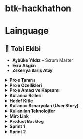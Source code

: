 # btk-hackhathon

# Lainguage

## 👥 Tobi Ekibi
- **Aybüke Yıldız** – Scrum Master  
- **Esra Akgün**  
- **Zekeriya Barış Atay**  


<details>
<summary> <strong>Proje Tanımı</strong></summary>

Lainguage, bireylerin İngilizce dil becerilerini geliştirmelerini destekleyen, etkileşimli ve yapay zekâ destekli bir dil öğrenme platformudur. Uygulama, kullanıcıların kişiselleştirilmiş kelime listeleri oluşturmasına, seviye bazlı içeriklerle öğrenmesine ve yapay zekâ öğretmeni ile birebir konuşma pratiği yapmasına olanak tanır. Platformun temel hedefi; kullanıcıya aktif, katılımcı ve kendi hızına uygun bir dil öğrenme deneyimi sunmaktır.

Lainguage, geleneksel öğrenme araçlarının ötesine geçerek öğreneni merkeze alan bir yapı sunar. Hem başlangıç düzeyinde olanlar hem de ileri seviyede kendini geliştirmek isteyen kullanıcılar için çeşitli araçlar barındırır. Uygulamada bulunan modüller, CEFR (Avrupa Dilleri Ortak Çerçeve Programı) standartlarına göre yapılandırılmıştır.

Kullanıcılar:

Hazır tematik kelime listelerinden faydalanabilir ya da kendi koleksiyonlarını oluşturabilir,

Seçtikleri seviyeye göre (A1-C2) dil bilgisi, kelime ve konuşma içeriklerine ulaşabilir,

AI destekli "Teacher" modülü sayesinde seçtikleri konuda İngilizce-Türkçe konuşma pratiği yapabilir,

Paragraf veya karşılıklı konuşma metinleri üreten "Generator" modülüyle içerik oluşturabilir,

"Quiz" modülü ile öğrendiklerini test edebilir ve gelişimini takip edebilir.

Platform, öğrenme sürecini hem eğlenceli hem de verimli hale getirirken; kullanıcıya özgü içerik sunumu, çeviri destekleri, seviye takibi ve yapay zekâ ile etkileşim gibi özellikleriyle dijital dil eğitimi alanında bütüncül bir çözüm sunar.

</details>

<details>
<summary> <strong>Proje Özellikleri</strong></summary>

- Koleksiyon Sistemi: Kullanıcılar kendi kelime listelerini oluşturabilir veya hazır tematik listeleri koleksiyonlarına ekleyebilir.
- Teacher Modülü: Giriş, orta ve ileri seviyelerde çeşitli konularda öğretici içerikler sunar. Kullanıcı, AI öğretmenle birebir pratik yapabilir.  
- İçerik Üretici: Seçilen liste ve seviyeye göre AI destekli paragraf veya karşılıklı konuşma metinleri üretir.  
- Quiz Modülü: Kelime tekrarı ve boşluk doldurma türlerinde quizler sunar, sonuçları gösterir ve doğru-yanlış analizleri yapar.  
- İki Dilli Destek: İngilizce ve Türkçe çeviri destekleriyle öğrenmeyi kolaylaştırır.  
- Türkçe-İngilizce çeviri destekli öğrenim  
- Seviye Bazlı Akış: CEFR seviyelerine göre içerik üretimi ve alıştırmalar sağlanır (A1 - C2).

</details>

<details>
<summary> <strong>Proje Amacı ve Kapsamı</strong></summary>

Bu projenin temel amacı, bireylerin İngilizce dil becerilerini kendi öğrenme hızlarına göre geliştirebilecekleri, etkileşimli ve yapay zekâ destekli bir dijital öğrenme platformu sunmaktır. Sistem, kullanıcı merkezli bir yaklaşımla hem bireysel öğrenme deneyimini özelleştirir hem de farklı seviyelere ve ihtiyaçlara uygun içerik üretimi sağlar.

Proje kapsamı şu bileşenleri içerir:

- Kelime Öğrenimi: Kullanıcılar hazır tematik listelerden veya kendi oluşturdukları listelerden faydalanarak hedef kelime gruplarını öğrenebilir.

- Dil Bilgisi (Grammar) Pratiği: Gramer yapıları, zamanlar, bağlaçlar ve soru kalıpları gibi temel dil bilgisi öğeleri, öğretici modüllerle desteklenir.

- Konuşma Geliştirme: AI öğretmen ile yapılan çift yönlü diyaloglar, sesli ve yazılı pratik imkânı sunarak konuşma becerilerinin gelişimini destekler.

- Okuma ve Anlama (Reading & Comprehension): Kullanıcının seviyesine uygun otomatik paragraf ve diyalog üretimi yapılır; Türkçe-İngilizce çeviriler ile anlam derinleştirilir.

- Sınav Hazırlığı: CEFR uyumlu quiz modülü sayesinde kullanıcılar kelime tekrarı ve boşluk doldurma testleri ile hazırlık yapabilir.

- İçerik Üretimi: Yapay zekâ destekli sistem, kullanıcının seviyesine ve seçtiği konuya uygun özgün paragraflar ve konuşma metinleri üretir.

- Kişiselleştirme: Kullanıcılar kendi koleksiyonlarını oluşturabilir, seviyelerini belirleyebilir ve çalışma tarzlarını bu doğrultuda şekillendirebilir.

- Görsel ve Tematik Uyum: Renkli, sade ve kullanıcı dostu arayüz ile görsel destekli öğrenme deneyimi sağlanır.

- Çeviri ve Anlamlandırma: İki dilli (TR-EN) çeviri desteğiyle kullanıcı, metinleri hem anlamlandırır hem de anadil karşılıklarını öğrenir.

</details>

<details>
<summary> <strong>Kullanıcı Rolleri</strong></summary>

| Rol               | Açıklama                                                                 |
|--------------------|--------------------------------------------------------------------------|
| **Öğrenci**         | Sisteme giriş yaparak kelime koleksiyonu oluşturur, içeriklerle çalışır, quiz çözer ve AI öğretmenle pratik yapar. |
| **AI Öğretmen**     | Kullanıcının seçtiği konuya ve seviyeye göre İngilizce pratik yaptırır, açıklamalar sunar ve yönlendirici cevaplar üretir. |
| **Sistem Yöneticisi** | Kullanıcı ve içerik yönetimini sağlar, genel sistem kontrolünü ve performans takibini yürütür. |
| **Geliştirici**      | Yazılım altyapısını geliştirir, yapay zekâ ve veri akış entegrasyonlarını uygular. |

</details>

<details>
<summary> <strong>Hedef Kitle</strong></summary>

| **Kitle** | **Açıklama** |
|-----------|--------------|
| **İngilizce Öğrenmeye Yeni Başlayanlar** | Temel kelime bilgisi, telaffuz ve günlük ifadelerle sıfırdan öğrenme sürecine başlayan bireyler. |
| **Orta ve İleri Seviye Öğrenciler** | Seviye bazlı içeriklerle dil bilgisini derinleştirmek ve konuşma pratiği yapmak isteyen kullanıcılar. |
| **Dil Sınavlarına Hazırlananlar** | CEFR (A1-C2) seviyelerine uygun quiz ve içeriklerle sınav pratiği yapmak isteyen öğrenciler. |
| **Öğretmenler ve Eğitmenler** | Hazır listeler ve AI destekli araçlarla sınıf içi veya bireysel eğitim sürecine dijital destek arayan öğretmenler. |
| **Kendi Kendine Öğrenen Bireyler** | Günlük kelime tekrarı, içerik üretimi ve konuşma pratiğiyle bireysel olarak dil öğrenmeyi tercih eden kişiler. |
| **Ebeveynler / Genç Öğrenciler** | Öğrenme sürecine çocuklarını dahil etmek isteyen ebeveynler veya basit arayüz ile öğrenmeye uygun genç kullanıcılar. |

</details>

<details>
<summary> <strong>Kullanıcı Senaryoları (User Story)</strong></summary>

####  **Öğrenci (Primary User)**

- Kendi seviyeme uygun içerik ve kelimelerle çalışmak istiyorum ki daha verimli öğrenebileyim.  
- AI öğretmen ile konuşma pratiği yapmak istiyorum ki öğrendiğim kelimeleri doğru kullanmayı öğrenebileyim.  
- Kendi kelime listelerimi oluşturmak ve bu listelerle quiz çözmek istiyorum ki kelimeleri tekrar ederek pekiştirebileyim.  
- Sistem bana anlamadığım yerlerde Türkçe açıklama sunabilsin istiyorum ki öğrenme sürecim aksamadan devam etsin.  
- İçeriklerin zorluk seviyesini kendim seçebilmek istiyorum ki gelişimimi kontrol edebileyim.  

####  **Öğretmen / Eğitmen**

- Hazır kelime listelerini öğrencilerime gösterebilmek istiyorum ki onların evde de tekrar yapmalarını sağlayabileyim.  
- AI destekli içeriklerle ders planı hazırlamak istiyorum ki öğrencilerime kişiselleştirilmiş alıştırmalar sunabileyim.  

####  **Ebeveyn (Opsiyonel Kullanıcı Rolü)**

- Çocuğumun öğrenme sürecini görmek istiyorum ki hangi konuda zorlandığını fark edebileyim.  
- Çocuğuma uygun içerikleri filtreleyebilmek istiyorum ki yaşına ve seviyesine uygun çalışsın.  

#### 🛠 **Sistem Yöneticisi / Geliştirici**

- Platformdaki kullanıcıları ve içerikleri yönetebilmek istiyorum ki sistemin güvenliğini ve sürekliliğini sağlayabileyim.  
- Yeni modüller ekleyip güncelleyebilmek istiyorum ki kullanıcı deneyimini sürekli iyileştirebileyim.  

</details>


<details>
<summary> <strong>Kullanılan Teknolojiler</strong></summary>

| **Teknoloji / Araç** | **Açıklama** |
|----------------------|--------------|
| **HTML / CSS / JavaScript** | Platformun kullanıcı arayüzü bu dillerle geliştirildi. Modern, sade ve mobil uyumlu tasarım sağlandı. |
| **Tailwind CSS** | UI bileşenlerinde hızlı ve tutarlı stil uygulamaları için kullanıldı. |
| **Gemini API** | AI destekli öğretmen (chatbot) ve içerik üretim modüllerinde doğal dil işleme desteği sağlamak için kullanıldı. |
| **LLM Agent Mantığı** | Kullanıcı ile etkileşime giren özel görevli yapay zekâ ajanları (örn. öğretmen agent, paragraf agent) oluşturuldu. |
| **Flask (Python)** | Backend işlemleri (API, kullanıcı işlemleri, içerik servisleri) için mikro web çatısı olarak kullanıldı. |
| **Hash Tabanlı Şifreleme** | Kullanıcı bilgilerini güvenli şekilde saklamak amacıyla `password hashing` (örn. `werkzeug.security`, `bcrypt`) gibi algoritmalarla şifreleme sağlandı. |
| **JSON** | Kullanıcı koleksiyonlarının ve hazır listelerin saklanması ve yönetimi için veri formatı olarak kullanıldı. |
| **Git & GitHub** | Sürüm kontrolü ve takım içi işbirliği için kullanıldı. Proje yönetimi ve kod depolama GitHub üzerinden yürütüldü. |
| **Miro** | Sprint yönetimi, kullanıcı akışı ve görev dağılımları için dijital kanban panosu olarak kullanıldı. |
| **Markdown (.md)** | Proje dokümantasyonu ve `README.md` içerikleri için kullanıldı. |
| **CEFR Seviyeleri (A1–C2)** | Dil öğreniminde Avrupa Ortak Dil Çerçevesi seviyelerine uygun içerik üretimi sağlandı. |

</details>


<details>
<summary> <strong>Miro Link</strong></summary>

 [ https://miro.com/app/board/uXjVJZFdoaY=/?share_link_id=237268478030 ]<!-- Gerçek link varsa buraya koy -->

</details>
<details>
<summary> <strong>Product Backlog</strong></summary>

Lainguage, kullanıcıların seviye bazlı, kişiselleştirilmiş ve AI destekli İngilizce eğitimi alabilecekleri bir platformdur. Bu Product Backlog; projenin temel yapı taşlarını, kullanıcı ihtiyaçlarını ve geliştirilecek modülleri Scrum metodolojisine uygun biçimde listelemektedir.

####  Product Backlog Tablosu

| **ID**   | **İş Kalemi**                                           | **Öncelik** | **Açıklama** |
|----------|----------------------------------------------------------|-------------|--------------|
| PB-01    | Proje fikrinin netleştirilmesi                           | Yüksek      | AI destekli İngilizce öğrenme platformu olarak "Lainguage" projesi tanımlandı. |
| PB-02    | Scrum rolleri atanması                                   | Yüksek      | Scrum Master, Product Owner ve takım üyeleri görev dağılımı yaptı. |
| PB-03    | Miro üzerinden Sprint planlaması yapılması               | Yüksek      | Görevler sprint backlog'a aktarıldı ve takvim belirlendi. |
| PB-04    | Product Backlog’un hazırlanması                          | Yüksek      | Tüm iş kalemleri sıralı ve öncelikli şekilde tanımlandı. |
| PB-05    | Kullanıcı rollerinin belirlenmesi                        | Yüksek      | Öğrenci, AI öğretmen, sistem yöneticisi gibi roller netleştirildi. |
| PB-06    | Kullanıcı senaryolarının (User Story) yazılması          | Yüksek      | Her rol için kullanım senaryoları ve ihtiyaçları oluşturuldu. |
| PB-07    | Kullanılacak teknolojilerin seçilmesi                    | Yüksek      | React, Flask, Tailwind, Gemini API, JSON gibi teknolojiler seçildi. |
| PB-08    | Ana sayfa ve modül yönlendirmelerinin yapılması          | Orta        | Ana sayfadan Collections, Lain Tools, Quiz, PDF modüllerine geçiş sağlandı. |
| PB-09    | Koleksiyon yönetim sisteminin geliştirilmesi             | Yüksek      | Hazır ve kişisel kelime listelerinin oluşturulması ve düzenlenmesi sağlandı. |
| PB-10    | AI öğretmen modülünün entegrasyonu                       | Yüksek      | Öğrencinin seçtiği konu ve seviyeye göre etkileşimli pratik sistemi geliştirildi. |
| PB-11    | İçerik üretici modülünün kurulması                        | Orta        | Kullanıcının liste ve seviyeye göre paragraf/karşılıklı metin üretmesi sağlandı. |
| PB-12    | Quiz modülünün geliştirilmesi                            | Orta        | Kelime tekrarı ve boşluk doldurma testleri ile skor ve cevap anahtarı görüntülendi. |
| PB-13    | Seviye sistemi (A1–C2) uygulanması                        | Orta        | Tüm içeriklerin CEFR dil seviyelerine göre sınıflandırılması sağlandı. |
| PB-14    | Çift dilli çeviri sistemi kurulması                      | Orta        | İçeriklerin Türkçe-İngilizce olarak görüntülenmesi sağlandı. |


</details>

<details>
<summary> <strong>Sprint 1</strong></summary>

 # Sprint 1: Proje Planlama ve Hazırlık Süreci

Bu sprintte, İngilizce öğrenme asistanı projesinin temelleri atılmış; kullanıcı arayüzü, LLM tabanlı quiz üretimi, hazır kelime listeleri ve kullanıcı koleksiyon sistemi için ilk yapılandırmalar tamamlanmıştır.

## ✅ Tamamlanan Başlıca Çalışmalar

- **Proje fikri belirlendi:** Kullanıcının İngilizce öğrenimini desteklemek amacıyla; kelime listeleri oluşturma, quiz çözme, ve AI destekli içerik üretme özelliklerine sahip bir sistem tasarlandı.
- **Ekip rolleri tanımlandı:** Scrum Master, Product Owner ve geliştirici ekip üyeleri belirlendi.
- **Kullanılacak teknolojiler seçildi:** 
  - Frontend: `Streamlit`
  - Backend: `Flask`, `Flask-CORS`
  - Şifreleme: `hashlib (SHA-256)`
  - AI: `Gemini 1.5`, `LLM Agent yapısı`
- **UI wireframe taslakları oluşturuldu:** Ana sayfa, konu seçimi ve quiz ekranı gibi temel bileşenler için wireframe'ler oluşturuldu.
- **Miro üzerinden planlama yapıldı:** Sprint backlog oluşturuldu, görevler dağıtıldı ve tamamlanan işler takip edildi.
- **Chatbot/Agent modülü prototiplendi:** Kullanıcının seçtiği seviyeye ve listeye göre paragraf üretme ve öğretmen agent mantığı ilk taslak olarak kurgulandı.
- **Kullanıcı yönetimi CRUD yapısı hazırlandı:** Kullanıcılar için kayıt, giriş, liste oluşturma ve güncelleme işlemleri geliştirildi.
- **Hash tabanlı şifreleme modülü geliştirildi:** Kullanıcı parolaları SHA256 algoritması ile güvenli şekilde saklanacak biçimde kodlandı.
- **Hazır kelime listeleri tanımlandı:** Renkler, hayvanlar, okul, giysi gibi kategorilere ait örnek listeler veri tabanına işlendi.

## Sprint 1 Belgeleri ve Ekran Görüntüleri

### Miro Panosu ve Planlama
- [📌 Miro Sprint Panosu 1](#)
- [📌 Miro Sprint Panosu 2](#)

### UI Wireframe Tasarımları
- ![Ana Sayfa](#) Ana Sayfa Wireframe
- ![Chatbot](#) Chatbot Ekranı
- ![Konu Seçimi](#) Konu Seçimi

### Takım İletişimi – Toplantılar ve Notlar
- [💬 WhatsApp Notları 1](#)
- [💬 WhatsApp Notları 2](#)
- [💬 Meet Planlama 1](#)
- [💬 Meet UI Tartışması 2](#)

---

## Sprint 1 Retrospective

### Neler İyi Gitti?
- Ekip içi iletişim ve görev paylaşımı dengeliydi.
- Miro sprint yönetimi verimli geçti.
- Tüm wireframe’ler zamanında ve eksiksiz teslim edildi.
- Paragraf Agent ve Quiz Agent prototipleri hazırlandı.
- Kullanıcı CRUD işlemleri tamamlandı.
- Flask backend + CORS konfigürasyonu başarıyla yapıldı.
- GitHub klasör yapısı ve commit yönetimi düzenli sürdürüldü.

### Neler Geliştirilebilir?
- Bazı görevlerde detay eksikleri yaşandı; teknik borç sprint 2’ye devredildi.
- Daha fazla test verisi ile kullanıcı deneyimi geliştirilebilir.

---

## Gelecek Sprintlerde Hedefler

- AI agent’ların seviye ve liste bazlı daha güçlü çalışmasını sağlamak
- Quiz sonuçlarının geçmişe kaydedilmesi ve başarı takibi
- Chatbot etkileşimiyle anlık öneriler (düzeltme, açıklama vb.)
- Kullanıcının oluşturduğu içeriklerden yeni quiz üretimi
- UI teması ve erişilebilirlik geliştirmeleri

</details>
<details>
 <summary> <strong>Sprint 2</strong></summary>
# Sprint 2: Etkileşimli Öğrenme ve AI Entegrasyonu

Bu sprintte, sistemin kullanıcı etkileşimini artırmaya yönelik ana modülleri tamamlanmış, AI destekli içerik üretimi aktif hale getirilmiş ve öğretmen arayüzü dahil edilerek çok yönlü bir deneyim sunulmaya başlanmıştır.

---

## ✅ Tamamlanan Başlıca Çalışmalar

- **Giriş / Kayıt sayfası tamamlandı:** Kullanıcı kimlik doğrulama ve giriş sistemleri başarıyla tamamlandı.
- **Seviye bazlı tema ve gezinme eklendi:** Kullanıcının seviyesine göre içerik erişimi ve temalar dinamik şekilde ayarlandı.
- **Ana sayfa yönlendirme bağlantıları oluşturuldu:** Collections, Lain Tools vb. içeriklere hızlı erişim sağlandı.
- **Kelime koleksiyonu sistemi geliştirildi:** Kullanıcılar kendi kelime koleksiyonlarını oluşturabilir hale getirildi.
- **Hazır kelime listeleri artırıldı:** Sistem içindeki liste havuzu genişletilerek daha fazla kategorik seçim sağlandı.
- **Quiz modülü tamamlandı:**
  - Seviye seçimi ve quiz başlatma mantığı geliştirildi.
  - Quiz sonuç ekranı (doğru/yanlış, skor) oluşturuldu.
  - "Tekrar dene" ve yeni quiz yönlendirme ekranı tamamlandı.
  - **Gemini API** ile otomatik quiz sorusu üretimi başarıyla entegre edildi.
- **Paragraf / Metin Üretici Agent (Paragraf Agent):**
  - Kullanıcıdan seviye, içerik tipi ve liste seçimi alındı.
  - Belirtilen kriterlere göre anlamlı paragraf üretildi.
  - Üretilen metinlerin okunabilirliği artırıldı.
- **Teacher Agent (AI Öğretmen):**
  - Öğretmen ekranı geliştirildi.
  - Konu bazlı içerik anlatımı sağlandı.
  - Türkçe açıklama modu sisteme eklendi.
- **Proje teslim süreci başlatıldı:**
  - README ve teknik dokümantasyon yazıldı.
  - Proje deploy edilebilir hale getirildi.
  - Genel sistem testi tamamlandı.

---

## Sprint 2 Belgeleri ve Ekran Görüntüleri

### Miro Panosu ve Planlama
- [Miro Sprint Panosu 2](#)

### Gerçekleştirilen Arayüzler
- Ana Sayfa – Tema Geçişi  
- Quiz Modülü – Başlatma ve Sonuç  
- Teacher Agent Ekranı  
- Kullanıcı Koleksiyonları

---

## Sprint 2 Retrospective

### Neler İyi Gitti?
- Quiz modülü tamamlandı ve Gemini API entegrasyonu başarılı şekilde gerçekleşti.
- Kullanıcı koleksiyonu ve hazır liste özellikleri kullanıcı deneyimini artırdı.
- Paragraf Agent ile seviye bazlı anlamlı içerik üretimi sağlandı.
- Öğretmen arayüzü ilk kez entegre edildi.
- Tüm sistem genel teste girdi ve deploy hazırlıkları başladı.


</details>
